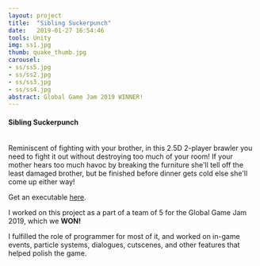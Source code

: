 ```yaml
---
layout: project
title:  "Sibling Suckerpunch"
date:   2019-01-27 16:54:46
tools: Unity
img: ss1.jpg
thumb: quake_thumb.jpg
carousel:
- ss/ss5.jpg
- ss/ss2.jpg
- ss/ss3.jpg
- ss/ss4.jpg
abstract: Global Game Jam 2019 WINNER!
---
```

#### Sibling Suckerpunch
<br>
Reminiscent of fighting with your brother, in this 2.5D 2-player brawler you need to fight it out without destroying too much of your room! If your mother hears too much havoc by breaking the furniture she'll tell off the least damaged brother, but be finished before dinner gets cold else she'll come up either way!

Get an executable [here](https://globalgamejam.org/2019/games/sibling-suckerpunch).

I worked on this project as a part of a team of 5 for the Global Game Jam 2019, which we <b>WON!</b>

I fulfilled the role of programmer for most of it, and worked on in-game events, particle systems, dialogues, cutscenes, and other features that helped polish the game.
